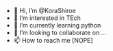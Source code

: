 - 👋 Hi, I’m @KoraShiroe
- 👀 I’m interested in TEch
- 🌱 I’m currently learning python
- 💞️ I’m looking to collaborate on ...
- 📫 How to reach me [NOPE]

<!---
KoraShiroe/KoraShiroe is a ✨ special ✨ repository because its `README.md` (this file) appears on your GitHub profile.
You can click the Preview link to take a look at your changes.
--->
